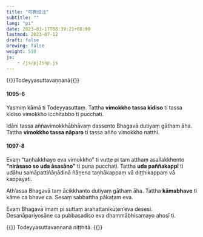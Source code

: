 ```yaml
---
title: "可教经注"
subtitle: ""
lang: "pi"
date: 2023-03-17T08:39:21+08:00
lastmod: 2023-07-12
draft: false
brewing: false
weight: 510
js:
    - /js/pj2snp.js
---
```


{{<subtitle>}}Todeyyasuttavaṇṇanā{{</subtitle>}}

#### 1095-6

Yasmiṃ kāmā ti Todeyyasuttaṃ. Tattha **vimokkho tassa kīdiso** ti tassa kīdiso vimokkho icchitabbo ti pucchati.

Idāni tassa aññavimokkhābhāvaṃ dassento Bhagavā dutiyaṃ gātham āha. Tattha **vimokkho tassa nāparo** ti tassa añño vimokkho natthi.

#### 1097-8

Evaṃ “taṇhakkhayo eva vimokkho” ti vutte pi tam atthaṃ asallakkhento **“nirāsaso so uda āsasāno”** ti puna pucchati. Tattha **uda paññakappī** ti udāhu samāpattiñāṇādinā ñāṇena taṇhākappaṃ vā diṭṭhikappaṃ vā kappayati.

Ath’assa Bhagavā taṃ ācikkhanto dutiyaṃ gātham āha. Tattha **kāmabhave** ti kāme ca bhave ca. Sesaṃ sabbattha pākaṭam eva.

Evaṃ Bhagavā imam pi suttaṃ arahattanikūṭen’eva desesi. Desanāpariyosāne ca pubbasadiso eva dhammābhisamayo ahosī ti.

{{<eof>}}
    Todeyyasuttavaṇṇanā niṭṭhitā.
{{</eof>}}